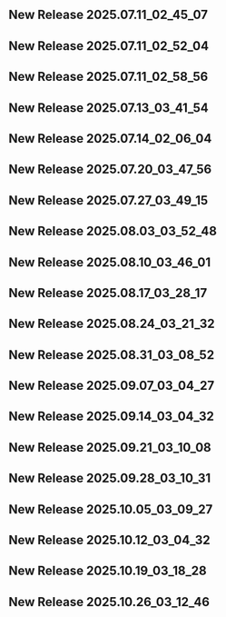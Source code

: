 ## New Release 2025.07.11_02_45_07
## New Release 2025.07.11_02_52_04
## New Release 2025.07.11_02_58_56
## New Release 2025.07.13_03_41_54
## New Release 2025.07.14_02_06_04
## New Release 2025.07.20_03_47_56
## New Release 2025.07.27_03_49_15
## New Release 2025.08.03_03_52_48
## New Release 2025.08.10_03_46_01
## New Release 2025.08.17_03_28_17
## New Release 2025.08.24_03_21_32
## New Release 2025.08.31_03_08_52
## New Release 2025.09.07_03_04_27
## New Release 2025.09.14_03_04_32
## New Release 2025.09.21_03_10_08
## New Release 2025.09.28_03_10_31
## New Release 2025.10.05_03_09_27
## New Release 2025.10.12_03_04_32
## New Release 2025.10.19_03_18_28
## New Release 2025.10.26_03_12_46
